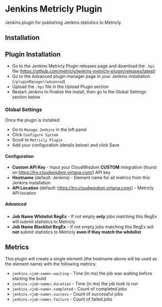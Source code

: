 # Jenkins Metricly Plugin

Jenkins plugin for publishing Jenkins statistics to Metricly.

## Installation

## Plugin Installation

- Go to the Jenkins Metricly Plugin releases page and download the `.hpi` file (https://github.com/metricly/jenkins-metricly-plugin/releases/latest)
- Go to the Advanced plugin manager page in your Jenkins installation (`/pluginManager/advanced`)
- Upload the `.hpi` file in the Upload Plugin section
- Restart Jenkins to finalize the install, then go to the Global Settings section below

### Global Settings

Once the plugin is installed:

- Go to `Manage Jenkins` in the left panel
- Click `Configure System`
- Scroll to `Metricly Plugin`
- Add your configuration (details below) and click Save

#### Configuration

- **Custom API Key** - Input your CloudWisdom **CUSTOM** integration (found on https://try.cloudwisdom.virtana.com/) API key
- **Hostname** (default: Jenkins) - Element name for all metrics from this Jenkins installation
- **API Location** (default: https://try.cloudwisdom.virtana.com/) - Metricly API location

##### Advanced

- **Job Name Whitelist RegEx** - If not empty **only** jobs matching this RegEx will submit statistics to Metricly
- **Job Name Blacklist RegEx** - If not empty jobs matching this RegEx will **not** submit statistics to Metricly **even if they match the whitelist**

## Metrics

This plugin will create a single element (the hostname above will be used as the element name) with the following metrics:

- `jenkins.<job-name>.waiting` - Time (in ms) the job was waiting before starting the build
- `jenkins.<job-name>.duration` - Time (in ms) the job took to run
- `jenkins.<job-name>.completed` - Count of completed jobs
- `jenkins.<job-name>.success` - Count of successful jobs
- `jenkins.<job-name>.failure` - Count of failed jobs
